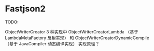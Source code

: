 # Fastjson2

TODO: 

ObjectWriterCreator 3 种实现中 ObjectWriterCreatorLambda （基于 LambdaMetaFactory 反射实现） 和 ObjectWriterCreatorDynamicCompile （基于 JavaCompiler 动态编译实现） 实现原理？

